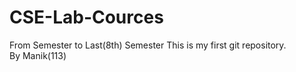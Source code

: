 # CSE-Lab-Cources
From Semester to Last(8th) Semester
This is my first git repository.
<br>
By Manik(113)
